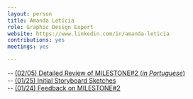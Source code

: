 ```yaml
---
layout: person
title: Amanda Letícia
role: Graphic Design Expert
website: https://www.linkedin.com/in/amanda-leticia
contributions: yes
meetings: yes

---
```


-- [(02/05) Detailed Review of MILESTONE#2 (_in Portuguese_)](https://docs.google.com/document/d/1wOneUqJ2-Dk74Mjaln1eR0NXhCyxgIycESsoz3a0QV0/edit?ts=56b5146a)  
-- [(01/25) Initial Storyboard Sketches](https://docs.google.com/document/d/1RYhQKZhsjI23a_2jVC-d6jpUwTUB2zYP1C5RMT5iZMo/edit)  
-- [(01/24) Feedback on MILESTONE#2](https://docs.google.com/document/d/1ocHfz0dRmF7w-xxfudRNUbWrN1lEMJ4wsmVGkgZX-jA/edit)  